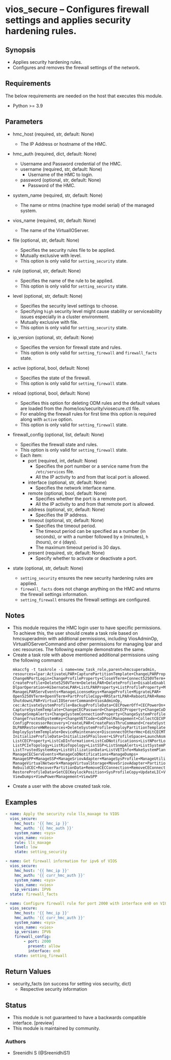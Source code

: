 # vios_secure – Configures firewall settings and applies security hardening rules.

## Synopsis
- Applies security hardening rules.
- Configures and removes the firewall settings of the network.

## Requirements
The below requirements are needed on the host that executes this module.
- Python >= 3.9

## Parameters
- hmc_host (required, str, default: None)
  - The IP Address or hostname of the HMC.

- hmc_auth (required, dict, default: None)
  - Username and Password credential of the HMC.
  - username (required, str, default: None)
    - Username of the HMC to login.
  - password (optional, str, default: None)
    - Password of the HMC.

- system_name (required, str, default: None)
  - The name or mtms (machine type model serial) of the managed system.

- vios_name (required, str, default: None)
  - The name of the VirtualIOServer.

- file (optional, str, default: None)
  - Specifies the security rules file to be applied.
  - Mutually exclusive with level.
  - This option is only valid for `setting_security` state.

- rule (optional, str, default: None)
  - Specifies the name of the rule to be applied.
  - This option is only valid for `setting_security` state.

- level (optional, str, default: None)
  - Specifies the security level settings to choose.
  - Specifying `high` security level might cause stability or serviceability issues especially in a cluster environment.
  - Mutually exclusive with file.
  - This option is only valid for `setting_security` state.

- ip_version (optional, str, default: None)
  - Specifies the version for firewall state and rules.
  - This option is only valid for `setting_firewall` and `firewall_facts` state.

- active (optional, bool, default: None)
  - Specifies the state of the firewall.
  - This option is only valid for `setting_firewall` state.

- reload (optional, bool, default: None)
  - Specifies this option for deleting ODM rules and the default values are loaded from the /home/ios/security/viosecure.ctl file.
  - For enabling the firewall rules for first time this option is required along with `active` option.
  - This option is only valid for `setting_firewall` state.

- firewall_config (optional, list, default: None)
  - Specifies the firewall state and rules.
  - This option is only valid for `setting_firewall` state.
  - Each item:
    - port (required, int, default: None)
      - Specifies the port number or a service name from the `/etc/services` file.
      - All the IP activity to and from that local port is allowed.
    - interface (optional, str, default: None)
      - Specifies the network interface name.
    - remote (optional, bool, default: None)
      - Specifies whether the port is a remote port.
      - All the IP activity to and from that remote port is allowed.
    - address (optional, str, default: None)
      - Specifies the IP address.
    - timeout (optional, str, default: None)
      - Specifies the timeout period.
      - The timeout period can be specified as a number (in seconds), or with a number followed by `m` (minutes), `h` (hours), or `d` (days).
      - The maximum timeout period is 30 days.
    - present (required, str, default: None)
      - Specify whether to activate or deactivate a port.

- state (optional, str, default: None)
  - `setting_security` ensures the new security hardening rules are applied.
  - `firewall_facts` does not change anything on the HMC and returns the firewall settings information.
  - `setting_firewall` ensures the firewall settings are configured.

## Notes
- This module requires the HMC login user to have specific permissions. To achieve this, the user should create a task role based on hmcsuperadmin with additional permissions, including ViosAdminOp, VirtualIOServerCommand and other permissions for managing lpar and cec resources. The following example demonstrates the same.
- Create a task role with above mentioned additional permissions using the following command:
  ```
  mkaccfg -t taskrole -i name=new_task_role,parent=hmcsuperadmin, resources=lpar:ActivateLPAR+CapturePartitionTemplate+ChangeLPARProperty+ ChangeNPortLogin+ChangeProfileProperty+CloseVTerm+Connect5250VTerm+ CreateProfile+Delete5250VTerm+DeleteLPAR+DeleteProfile+DisableEnableVirtualEthernet+ DlparOperation+HibernateLPAR+ListLPARProperty+ListProfileProperty+ManageLPARDebugData+ ManageLPARServEvents+ManageLicenseKeys+ManageProfile+MigrateLPAR+ Open5250VTerm+OpenVTerm+PartProfileCopy+RRStartLPAR+RebootLPAR+RemoteRestartLPAR+ ShutdownLPAR+VirtualIOServerCommand+ViosAdminOp, cec:ActivateSystemProfile+BackupProfileData+CECPowerOff+CECPowerOn+ CaptureSystemTemplate+ChangeCECPassword+ChangeCECProperty+ChangeCoD+ChangePowerManagement+ ChangeSnmpAlerts+ChangeSystemConnectionProperty+ChangeSystemProfileProperty+ ChangeTrustedSystemKey+ChangeVETCode+CoDPoolManagement+CollectCECVPDInfo+ ConfigProcessorRecovery+CreateLPAR+CreatePassThruCommand+CreateSystemProfile+ DLPARRestoreHWResources+DeleteSystemProfile+DeployPartitionTemplate+DeploySystemPlan+ DeploySystemTemplate+DeviceMaintenance+DisconnectOtherHmc+EditCECMTMS+ InitializeProfileData+InitializeSPFailover+LSProfileSpace+LaunchAsm+ ListCECProperty+ListCoDInformation+ListCoDNotifications+ListNPortLogin+ ListPCIeTopology+ListRioTopology+ListSSP+ListSnmpAlerts+ListSystemProfileProperty+ ListTrustedSystemKey+ListUtilizationData+ListVETInfo+MakeSystemPlan+ ManageCECServEvents+ManageCoDNotifications+ManageDumps+ ManageSPP+ManageSSP+ManageSriovAdapter+ManageSysProfile+ManageUtilizationData+ ManageVirtualNetwork+ManageVirtualStorage+MoveSriovAdapter+PartitionConfigurationImage+ RebuildCEC+RecoverPartitionData+RemoveCECConnection+RemoveCEConnection+RemoveProfileData+ RestoreProfileData+SetCECKeylockPosition+SysProfileCopy+UpdateLIC+ValidateSystemProfile+ ViewDumps+ViewPowerManagement+ViewSPP
  ```
- Create a user with the above created task role.

## Examples
```yaml
- name: Apply the security rule lls_maxage to VIOS
  vios_secure:
    hmc_host: '{{ hmc_ip }}'
    hmc_auth: '{{ hmc_auth }}'
    system_name: <sys>
    vios_name: <vios>
    rule: lls_maxage
    level: low
    state: setting_security

- name: Get firewall information for ipv6 of VIOS
  vios_secure:
    hmc_host: '{{ hmc_ip }}'
    hmc_auth: '{{ curr_hmc_auth }}'
    system_name: <sys>
    vios_name: <vios>
    ip_version: IPV6
  state: firewall_facts

- name: Configure firewall rule for port 2000 with interface en0 on VIOS
  vios_secure:
    hmc_host: '{{ hmc_ip }}'
    hmc_auth: '{{ curr_hmc_auth }}'
    system_name: <sys>
    vios_name: <vios>
    ip_version: IPV6
    firewall_config:
        - port: 2000
          present: allow
          interface: en0
    state: setting_firewall
```

## Return Values
- security_facts (on success for setting vios security, dict)
  - Respective security information

## Status
- This module is not guaranteed to have a backwards compatible interface. [preview]
- This module is maintained by community.

### Authors
- Sreenidhi S (@SreenidhiS1)